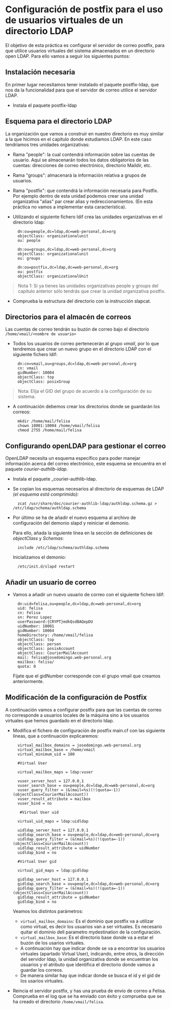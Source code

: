 # Configuración de postfix para el uso de usuarios virtuales de un directorio LDAP

El objetivo de esta práctica es configurar el servidor de correo postfix, para que utilice usuarios virtuales del sistema almacenados en un directorio open LDAP. Para ello vamos a seguir los siguientes puntos:  
  
## Instalación necesaria

En primer lugar necesitamos tener instalado el paquete postfix-ldap, que nos da la funcionalidad para que el servidor de correo utilice el servidor LDAP.  

* Instala el paquete postfix-ldap  
  
## Esquema para el directorio LDAP  
  
La organización que vamos a construir en nuestro directorio es muy similar a la que hicimos en el capítulo donde estudiamos LDAP. En este caso tendríamos tres unidades organizativas:  
  
* Rama "people": la cual contendrá información sobre las cuentas de usuario. Aquí se almacenarán todos los datos obligatorios de las cuentas: direcciones de correo electrónico, directorio Maildir, etc.
    
* Rama "groups": almacenará la información relativa a grupos de usuarios.
    
* Rama "postfix": que contendrá la información necesaria para Postfix. Por ejemplo dentro de esta unidad podemos crear una unidad organizativa "alias" par crear alias y redireccionamientos. (En esta práctica no vamos a implementar esta característica).  
  
* Utilizando el siguiente fichero ldif [](../img/postfix_ldap_ou.ldif)crea las unidades organizativas en el directorio ldap:  
  
        dn:ou=people,dc=ldap,dc=web-personal,dc=org
        objectClass: organizationalunit
        ou: people

        dn:ou=groups,dc=ldap,dc=web-personal,dc=org
        objectClass: organizationalunit
        ou: groups

        dn:ou=postfix,dc=ldap,dc=web-personal,dc=org
        ou: postfix
        objectClass: organizationalUnit

  
> Nota 1: Si ya tienes las unidades organizativas people y groups del capitulo anterior sólo tendrás que crear la unidad organizativa postfix.  
  
* Comprueba la estructura del directorio con la instrucción slapcat.  
  
## Directorios para el almacén de correos  

Las cuentas de correo tendrán su buzón de correo bajo el directorio `/home/vmail/<nombre de usuario>`

* Todos los usuarios de correo pertenecerán al grupo _vmail_, por lo que tendremos que crear un nuevo grupo en el directorio LDAP con el siguiente fichero ldif:  

        dn:cn=vmail,ou=groups,dc=ldap,dc=web-personal,dc=org
        cn: vmail
        gidNumber: 10004
        objectClass: top
        objectClass: posixGroup

> Nota: Elija el GID del grupo de acuerdo a la configuración de su sistema.  
  
* A continuación debemos crear los directorios donde se guardarán los correos:  

        mkdir /home/mail/felisa
        chown 10001:10004 /home/vmail/felisa
        chmod 2755 /home/mail/felisa

## Configurando openLDAP para gestionar el correo

OpenLDAP necesita un esquema específico para poder manejar información acerca del correo electrónico, este esquema se encuentra en el paquete _courier-authlib-ldap._

* Instala el paquete _courier-authlib-ldap.  
* Se copian los esquemas necesarios al directorio de esquemas de LDAP _(el esquema está comprimido):_

        zcat /usr/share/doc/courier-authlib-ldap/authldap.schema.gz > /etc/ldap/schema/authldap.schema

* Por último se ha de añadir el nuevo esquema al archivo de configuración del demonio slapd y reiniciar el demonio.

    Para ello, añada la siguiente línea en la sección de definiciones de _objectClass_ y _Schemas_:

        include /etc/ldap/schema/authldap.schema

    Inicializamos el demonio:

        /etc/init.d/slapd restart

## Añadir un usuario de correo

* Vamos a añadir un nuevo usuario de correo con el siguiente fichero ldif:  

        dn:uid=felisa,ou=people,dc=ldap,dc=web-personal,dc=org
        uid: felisa
        cn: Felisa
        sn: Perez Lopez
        userPassword:{CRYPT}mdkQsdBAQepDU
        uidNumber: 10001
        gidNumber: 10004
        homeDirectory: /home/vmail/felisa
        objectClass: top
        objectClass: person
        objectClass: posixAccount
        objectClass: CourierMailAccount
        mail: felisa@josedomingo.web-personal.org
        mailbox: felisa/
        quota: 0

    Fijate que el gidNumber corresponde con el grupo vmail que creamos anteriormente.  
  
## Modificación de la configuración de Postfix

A continuación vamos a configurar postfix para que las cuentas de correo no corresponde a usuarios locales de la máquina sino a los usuarios virtuales que hemos guardado en el directorio ldap.  

* Modifica el fichero de configuración de postfix main.cf con las siguiente líneas, que a continuación explicaremos:  

        virtual_mailbox_domains = josedomingo.web-personal.org
        virtual_mailbox_base = /home/vmail
        virtual_minimum_uid = 100

        #Virtual User

        virtual_mailbox_maps = ldap:vuser

        vuser_server_host = 127.0.0.1
        vuser_search_base = ou=people,dc=ldap,dc=web-personal,dc=org
        vuser_query_filter = (&(mail=%s)(!(quota=-1))(objectClass=CourierMailAccount))
        vuser_result_attribute = mailbox
        vuser_bind = no

         #Virtual User uid

        virtual_uid_maps = ldap:uidldap

        uidldap_server_host = 127.0.0.1
        uidldap_search_base = ou=people,dc=ldap,dc=web-personal,dc=org
        uidldap_query_filter = (&(mail=%s)(!(quota=-1))(objectClass=CourierMailAccount))
        uidldap_result_attribute = uidNumber
        uidldap_bind = no

        #Virtual User gid

        virtual_gid_maps = ldap:gidldap

        gidldap_server_host = 127.0.0.1
        gidldap_search_base = ou=people,dc=ldap,dc=web-personal,dc=org
        gidldap_query_filter = (&(mail=%s)(!(quota=-1))(objectClass=CourierMailAccount))
        gidldap_result_attribute = gidNumber
        gidldap_bind = no

  
    Veamos los distintos parámetros:  

    * `virtual_mailbox_domains`: Es el dominio que postfix va a utilizar como virtual, es decir los usuarios van a ser virtuales. Es necesario quitar el dominio dell parametro mydestination de la configuración.
    * `virtual_mailbox_base`: Es el directorio base donde va a estar el buzón de los usarios virtuales.
    * A continuación hay que indicar donde se va a encontrar los usuarios virtuales (apartado Virtual User), indicando, entre otros, la dirección del servidor ldap, la unidad organizativa donde se encuentran los usuarios y el atributo que identifica el directorio donde vamos a guardar los correos.  
    * De manera similar hay que indicar donde se busca el id y el gid de los usarios virtuales.  
    
* Reincia el servidor postfix, y has una prueba de envio de correo a Felisa. Comprueba en el log que se ha enviado con éxito y comprueba que se ha creado el directorio `/home/vmail/felisa`.
